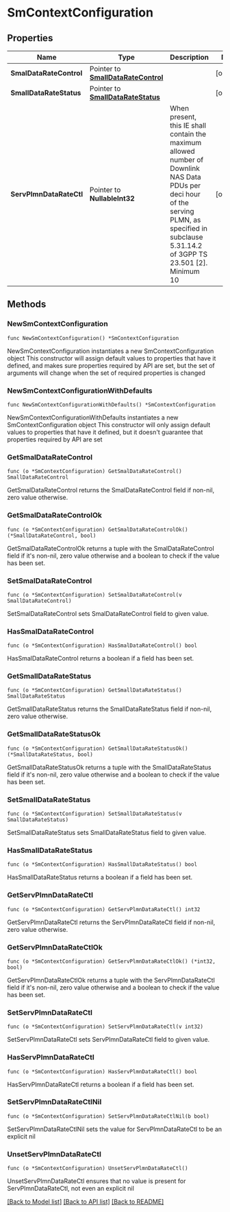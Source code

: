 # SmContextConfiguration

## Properties

Name | Type | Description | Notes
------------ | ------------- | ------------- | -------------
**SmalDataRateControl** | Pointer to [**SmallDataRateControl**](SmallDataRateControl.md) |  | [optional] 
**SmallDataRateStatus** | Pointer to [**SmallDataRateStatus**](SmallDataRateStatus.md) |  | [optional] 
**ServPlmnDataRateCtl** | Pointer to **NullableInt32** | When present, this IE shall contain the maximum allowed number of Downlink NAS Data PDUs per deci hour of the serving PLMN, as specified in subclause 5.31.14.2 of 3GPP TS 23.501 [2].   Minimum  10  | [optional] 

## Methods

### NewSmContextConfiguration

`func NewSmContextConfiguration() *SmContextConfiguration`

NewSmContextConfiguration instantiates a new SmContextConfiguration object
This constructor will assign default values to properties that have it defined,
and makes sure properties required by API are set, but the set of arguments
will change when the set of required properties is changed

### NewSmContextConfigurationWithDefaults

`func NewSmContextConfigurationWithDefaults() *SmContextConfiguration`

NewSmContextConfigurationWithDefaults instantiates a new SmContextConfiguration object
This constructor will only assign default values to properties that have it defined,
but it doesn't guarantee that properties required by API are set

### GetSmalDataRateControl

`func (o *SmContextConfiguration) GetSmalDataRateControl() SmallDataRateControl`

GetSmalDataRateControl returns the SmalDataRateControl field if non-nil, zero value otherwise.

### GetSmalDataRateControlOk

`func (o *SmContextConfiguration) GetSmalDataRateControlOk() (*SmallDataRateControl, bool)`

GetSmalDataRateControlOk returns a tuple with the SmalDataRateControl field if it's non-nil, zero value otherwise
and a boolean to check if the value has been set.

### SetSmalDataRateControl

`func (o *SmContextConfiguration) SetSmalDataRateControl(v SmallDataRateControl)`

SetSmalDataRateControl sets SmalDataRateControl field to given value.

### HasSmalDataRateControl

`func (o *SmContextConfiguration) HasSmalDataRateControl() bool`

HasSmalDataRateControl returns a boolean if a field has been set.

### GetSmallDataRateStatus

`func (o *SmContextConfiguration) GetSmallDataRateStatus() SmallDataRateStatus`

GetSmallDataRateStatus returns the SmallDataRateStatus field if non-nil, zero value otherwise.

### GetSmallDataRateStatusOk

`func (o *SmContextConfiguration) GetSmallDataRateStatusOk() (*SmallDataRateStatus, bool)`

GetSmallDataRateStatusOk returns a tuple with the SmallDataRateStatus field if it's non-nil, zero value otherwise
and a boolean to check if the value has been set.

### SetSmallDataRateStatus

`func (o *SmContextConfiguration) SetSmallDataRateStatus(v SmallDataRateStatus)`

SetSmallDataRateStatus sets SmallDataRateStatus field to given value.

### HasSmallDataRateStatus

`func (o *SmContextConfiguration) HasSmallDataRateStatus() bool`

HasSmallDataRateStatus returns a boolean if a field has been set.

### GetServPlmnDataRateCtl

`func (o *SmContextConfiguration) GetServPlmnDataRateCtl() int32`

GetServPlmnDataRateCtl returns the ServPlmnDataRateCtl field if non-nil, zero value otherwise.

### GetServPlmnDataRateCtlOk

`func (o *SmContextConfiguration) GetServPlmnDataRateCtlOk() (*int32, bool)`

GetServPlmnDataRateCtlOk returns a tuple with the ServPlmnDataRateCtl field if it's non-nil, zero value otherwise
and a boolean to check if the value has been set.

### SetServPlmnDataRateCtl

`func (o *SmContextConfiguration) SetServPlmnDataRateCtl(v int32)`

SetServPlmnDataRateCtl sets ServPlmnDataRateCtl field to given value.

### HasServPlmnDataRateCtl

`func (o *SmContextConfiguration) HasServPlmnDataRateCtl() bool`

HasServPlmnDataRateCtl returns a boolean if a field has been set.

### SetServPlmnDataRateCtlNil

`func (o *SmContextConfiguration) SetServPlmnDataRateCtlNil(b bool)`

 SetServPlmnDataRateCtlNil sets the value for ServPlmnDataRateCtl to be an explicit nil

### UnsetServPlmnDataRateCtl
`func (o *SmContextConfiguration) UnsetServPlmnDataRateCtl()`

UnsetServPlmnDataRateCtl ensures that no value is present for ServPlmnDataRateCtl, not even an explicit nil

[[Back to Model list]](../README.md#documentation-for-models) [[Back to API list]](../README.md#documentation-for-api-endpoints) [[Back to README]](../README.md)


